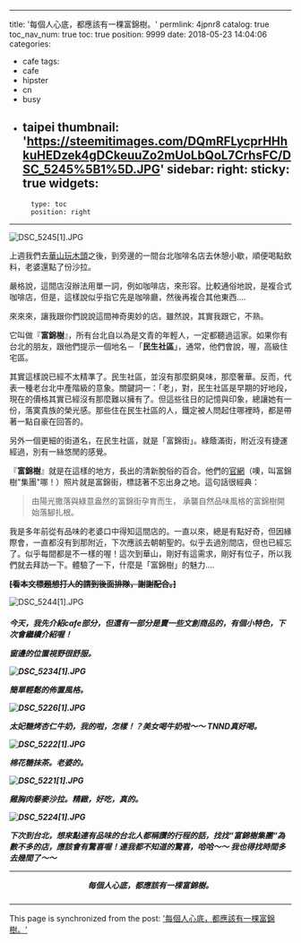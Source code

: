 
---
title: '每個人心底，都應該有一棵富錦樹。'
permlink: 4jpnr8
catalog: true
toc_nav_num: true
toc: true
position: 9999
date: 2018-05-23 14:04:06
categories:
- cafe
tags:
- cafe
- hipster
- cn
- busy
- taipei
thumbnail: 'https://steemitimages.com/DQmRFLycprHHhkuHEDzek4gDCkeuuZo2mUoLbQoL7CrhsFC/DSC_5245%5B1%5D.JPG'
sidebar:
    right:
        sticky: true
widgets:
    -
        type: toc
        position: right
---


![DSC_5245[1].JPG](https://steemitimages.com/DQmRFLycprHHhkuHEDzek4gDCkeuuZo2mUoLbQoL7CrhsFC/DSC_5245%5B1%5D.JPG)

上週我們去[華山玩木頭](https://steemit.com/dlive/@deanliu/bac55a60-5c38-11e8-b60f-c1f3b7c155ff)之後，到旁邊的一間台北咖啡名店去休憩小歇，順便喝點飲料，老婆還點了份沙拉。

嚴格說，這間店沒辦法用單一詞，例如咖啡店，來形容。比較通俗地說，是複合式咖啡店，但是，這樣說似乎指它先是咖啡廳，然後再複合其他東西....

來來來，讓我跟你們說說這間神奇奧妙的店。雖然說，其實我跟它，不熟。

它叫做『**富錦樹**』，所有台北自以為是文青的年輕人，一定都聽過這家。如果你有台北的朋友，跟他們提示一個地名－「**民生社區**」，通常，他們會說，喔，高級住宅區。

其實這樣說已經不太精準了。民生社區，並沒有那麼銅臭味，那麼奢華。反而，代表一種老台北中產階級的意象。關鍵詞一：「老」，對，民生社區是早期的好地段，現在的價格其實已經沒有那麼難以擁有了。但這些往日的記憶與印象，總讓她有一份，落寞貴族的榮光感。那些住在民生社區的人，鐵定被人問起住哪裡時，都是帶著一點自豪在回答的。

另外一個更細的街道名，在民生社區，就是「富錦街」。綠蔭滿街，附近沒有捷運經過，別有一絲悠閒的感覺。

『**富錦樹**』就是在這樣的地方，長出的清新脫俗的百合。他們的[官網](http://fujintreegroup.com/)（噢，叫富錦樹"集團"哪！）照片就是富錦街，標誌著不忘出身之地。這句話很經典：

>由陽光撒落與綠意盎然的富錦街孕育而生，
>承襲自然品味風格的富錦樹開始落腳扎根。

我是多年前從有品味的老婆口中得知這間店的。一直以來，總是有點好奇，但因緣際會，一直都沒有到那附近，下次應該去朝朝聖的。似乎去過別間店，但也已經忘了。似乎每間都是不一樣的喔！這次到華山，剛好有這需求，剛好有位子，所以我們就去拜訪一下。體驗了一下，什麼是「富錦樹」的魅力....

<del>**[看本文標題想打人的請到後面排隊，謝謝配合。]**</del>

![DSC_5244[1].JPG](https://steemitimages.com/DQmZxnPP3vVtK5b5tUgJcdZ156n9J1G2uK6GwRk89vqryqm/DSC_5244%5B1%5D.JPG)

<h5>

今天，我先介紹cafe部分，但還有一部分是賣一些文創商品的，有個小特色，下次會繼續介紹喔！

窗邊的位置視野很舒服。

![DSC_5234[1].JPG](https://steemitimages.com/DQmfW5ewGWX9o2fCEsXYkcU56kwMiJ8hYnqqii1EnqUWcvk/DSC_5234%5B1%5D.JPG)

簡單輕鬆的佈置風格。

![DSC_5226[1].JPG](https://steemitimages.com/DQmX8dUtwgMpiuhaEYXNDe6adhJ71fpDxKLaThYYTDsfqUY/DSC_5226%5B1%5D.JPG)

太妃糖烤杏仁牛奶，我的啦，怎樣！？美女喝牛奶啦～～ TNND真好喝。

![DSC_5222[1].JPG](https://steemitimages.com/DQmaYBQbzGtE8fTKfBT4odonjSAdVWGggyRut2SuQUKG2K1/DSC_5222%5B1%5D.JPG)

棉花糖抹茶。老婆的。

![DSC_5221[1].JPG](https://steemitimages.com/DQmag6i5xRGvioH7AWRDhYxKkxd3vWyQgkqH5Af82MDyLqy/DSC_5221%5B1%5D.JPG)

雞胸肉藜麥沙拉。精緻，好吃，真的。

![DSC_5224[1].JPG](https://steemitimages.com/DQmaFPtrBo5FXNqigVNuJhBAPpJ5ne2Re7zLPbQukq2bKdx/DSC_5224%5B1%5D.JPG)

下次到台北，想來點連有品味的台北人都稱讚的行程的話，找找“富錦樹集團“為數不多的店，應該會有驚喜喔！連我都不知道的驚喜，哈哈～～ 我也得找時間多去幾間了～～

****

<center>每個人心底，都應該有一棵富錦樹。</center>

</h5>

- - -

This page is synchronized from the post: ['每個人心底，都應該有一棵富錦樹。'](https://steemit.com/@deanliu/4jpnr8)
